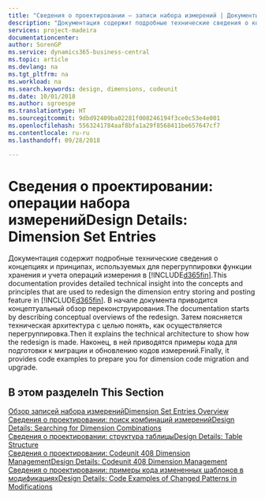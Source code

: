 ```yaml
---
title: "Сведения о проектировании — записи набора измерений | Документы Майкрософт"
description: "Документация содержит подробные технические сведения о концепциях и принципах, используемых для перегруппировки функции хранения и учета операций измерения."
services: project-madeira
documentationcenter: 
author: SorenGP
ms.service: dynamics365-business-central
ms.topic: article
ms.devlang: na
ms.tgt_pltfrm: na
ms.workload: na
ms.search.keywords: design, dimensions, codeunit
ms.date: 10/01/2018
ms.author: sgroespe
ms.translationtype: HT
ms.sourcegitcommit: 9dbd92409ba02281f008246194f3ce0c53e4e001
ms.openlocfilehash: 5563241784aaf8bfa1a29f8568411be657647cf7
ms.contentlocale: ru-ru
ms.lasthandoff: 09/28/2018

---
```

# <a name="design-details-dimension-set-entries"></a><span data-ttu-id="bdae5-103">Сведения о проектировании: операции набора измерений</span><span class="sxs-lookup"><span data-stu-id="bdae5-103">Design Details: Dimension Set Entries</span></span>
<span data-ttu-id="bdae5-104">Документация содержит подробные технические сведения о концепциях и принципах, используемых для перегруппировки функции хранения и учета операций измерения в [!INCLUDE[d365fin](includes/d365fin_md.md)].</span><span class="sxs-lookup"><span data-stu-id="bdae5-104">This documentation provides detailed technical insight into the concepts and principles that are used to redesign the dimension entry storing and posting feature in [!INCLUDE[d365fin](includes/d365fin_md.md)].</span></span> <span data-ttu-id="bdae5-105">В начале документа приводится концептуальный обзор переконструирования.</span><span class="sxs-lookup"><span data-stu-id="bdae5-105">The documentation starts by describing conceptual overviews of the redesign.</span></span> <span data-ttu-id="bdae5-106">Затем поясняется техническая архитектура с целью понять, как осуществляется перегруппировка.</span><span class="sxs-lookup"><span data-stu-id="bdae5-106">Then it explains the technical architecture to show how the redesign is made.</span></span> <span data-ttu-id="bdae5-107">Наконец, в ней приводятся примеры кода для подготовки к миграции и обновлению кодов измерений.</span><span class="sxs-lookup"><span data-stu-id="bdae5-107">Finally, it provides code examples to prepare you for dimension code migration and upgrade.</span></span>  

## <a name="in-this-section"></a><span data-ttu-id="bdae5-108">В этом разделе</span><span class="sxs-lookup"><span data-stu-id="bdae5-108">In This Section</span></span>  
[<span data-ttu-id="bdae5-109">Обзор записей набора измерений</span><span class="sxs-lookup"><span data-stu-id="bdae5-109">Dimension Set Entries Overview</span></span>](design-details-dimension-set-entries-overview.md)  
[<span data-ttu-id="bdae5-110">Сведения о проектировании: поиск комбинаций измерений</span><span class="sxs-lookup"><span data-stu-id="bdae5-110">Design Details: Searching for Dimension Combinations</span></span>](design-details-searching-for-dimension-combinations.md)  
[<span data-ttu-id="bdae5-111">Сведения о проектировании: структура таблицы</span><span class="sxs-lookup"><span data-stu-id="bdae5-111">Design Details: Table Structure</span></span>](design-details-table-structure.md)  
[<span data-ttu-id="bdae5-112">Сведения о проектировании: Codeunit 408 Dimension Management</span><span class="sxs-lookup"><span data-stu-id="bdae5-112">Design Details: Codeunit 408 Dimension Management</span></span>](design-details-codeunit-408-dimension-management.md)  
[<span data-ttu-id="bdae5-113">Сведения о проектировании: примеры кода измененных шаблонов в модификациях</span><span class="sxs-lookup"><span data-stu-id="bdae5-113">Design Details: Code Examples of Changed Patterns in Modifications</span></span>](design-details-code-examples-of-changed-patterns-in-modifications.md)

